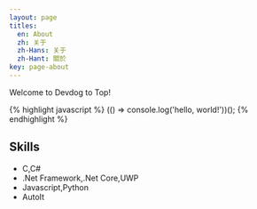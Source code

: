```yaml
---
layout: page
titles:
  en: About
  zh: 关于
  zh-Hans: 关于
  zh-Hant: 關於
key: page-about
---
```


Welcome to Devdog to Top! 

{% highlight javascript %}
(() => console.log('hello, world!'))();
{% endhighlight %}

## Skills

- C,C#
- .Net Framework,.Net Core,UWP
- Javascript,Python
- AutoIt